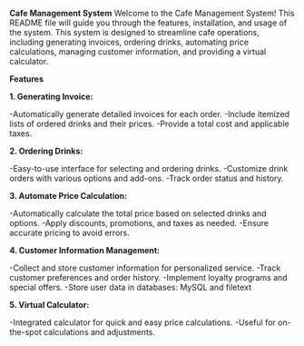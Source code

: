 **Cafe Management System**
Welcome to the Cafe Management System!
This README file will guide you through the features, installation, and usage of the system. This system is designed to streamline cafe operations, including generating invoices, ordering drinks, automating price calculations, managing customer information, and providing a virtual calculator.

**Features**

**1. Generating Invoice:**

-Automatically generate detailed invoices for each order.
-Include itemized lists of ordered drinks and their prices.
-Provide a total cost and applicable taxes.

**2. Ordering Drinks:**

-Easy-to-use interface for selecting and ordering drinks.
-Customize drink orders with various options and add-ons.
-Track order status and history.

**3. Automate Price Calculation:**

-Automatically calculate the total price based on selected drinks and options.
-Apply discounts, promotions, and taxes as needed.
-Ensure accurate pricing to avoid errors.

**4. Customer Information Management:**

-Collect and store customer information for personalized service.
-Track customer preferences and order history.
-Implement loyalty programs and special offers.
-Store user data in databases: MySQL and filetext

**5. Virtual Calculator:**

-Integrated calculator for quick and easy price calculations.
-Useful for on-the-spot calculations and adjustments.
